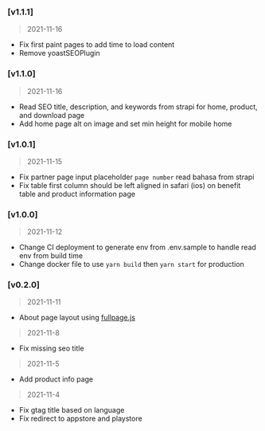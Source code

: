 ### [v1.1.1]

> 2021-11-16

-   Fix first paint pages to add time to load content
-   Remove yoastSEOPlugin

### [v1.1.0]

> 2021-11-16

-   Read SEO title, description, and keywords from strapi for home, product, and download page
-   Add home page alt on image and set min height for mobile home

### [v1.0.1]

> 2021-11-15

-   Fix partner page input placeholder `page number` read bahasa from strapi
-   Fix table first column should be left aligned in safari (ios) on benefit table and product information page

### [v1.0.0]

> 2021-11-12

-   Change CI deployment to generate env from .env.sample to handle read env from build time
-   Change docker file to use `yarn build` then `yarn start` for production

### [v0.2.0]

> 2021-11-11

-   About page layout using [fullpage.js](https://alvarotrigo.com/fullPage/)

> 2021-11-8

-   Fix missing seo title

> 2021-11-5

-   Add product info page

> 2021-11-4

-   Fix gtag title based on language
-   Fix redirect to appstore and playstore

